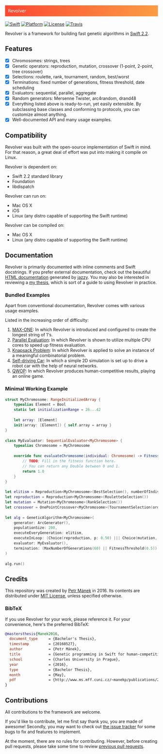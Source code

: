 ![image](Resources/header.png)

[![Swift][swift-badge]][swift-url]
[![Platform][platform-badge]][platform-url]
[![License][mit-badge]][mit-url]
[![Travis][travis-badge]][travis-url]

Revolver is a framework for building fast genetic algorithms in [Swift 2.2][swift-url].

## Features

- [x] Chromosomes: strings, trees
- [x] Genetic operators: reproduction, mutation, crossover (1-point, 2-point, tree crossover)
- [x] Selections: roulette, rank, tournament, random, best/worst
- [x] Terminations: fixed number of generations, fitness threshold, date scheduling
- [x] Evaluators: sequential, parallel, aggregate
- [x] Random generators: Mersenne Twister, arc4random, drand48
- [x] Everything listed above is ready-to-run, yet easily extensible. By subclassing base classes and conforming to protocols, you can customize almost anything.
- [x] Well-documented API and many usage examples.

## Compatibility
Revolver was built with the open-source implementation of Swift in mind. For that reason, a great deal of effort was put into making it compile on Linux.

Revolver is dependent on:

 - Swift 2.2 standard library
 - Foundation
 - libdispatch

Revolver can run on:

 - Mac OS X
 - iOS
 - Linux (any distro capable of supporting the Swift runtime)
 
Revolver can be compiled on:

 - Mac OS X
 - Linux (any distro capable of supporting the Swift runtime)


## Documentation
Revolver is primarily documented with inline comments and Swift docstrings. If you prefer external documentation, check out the beautiful [HTML documentation][html-doc] generated by [jazzy][jazzy]. You may also be interested in reviewing a [my thesis][thesis], which is sort of a guide to using Revolver in practice.

### Bundled Examples
Apart from conventional documentation, Revolver comes with various usage examples.

Listed in the increasing order of difficulty:

 1. [MAX-ONE][example-maxone]: In which Revolver is introduced and configured to create the longest string of 1's.
 2. [Parallel Evaluation][example-parallel]: In which Revolver is shown to utilize multiple CPU cores to speed up fitness evaluation.
 3. [Knapsack Problem][example-knapsack]: In which Revolver is applied to solve an instance of a meaningful combinatorial problem.
 4. [Self-driving Car][example-car]: In which a simple 2D simulation is set up to drive a robot car with the help of neural networks.
 5. [QWOP][example-qwop]: In which Revolver produces human-competitive results, playing an online game.

### Minimal Working Example

```swift
struct MyChromosome: RangeInitializedArray {
    typealias Element = Bool
    static let initializationRange = 26...42
    
    let array: [Element]    
    init(array: [Element]) { self.array = array }    
}

class MyEvaluator: SequentialEvaluator<MyChromosome> {
    typealias Chromosome = MyChromosome
    
    override func evaluateChromosome(individual: Chromosome) -> Fitness {
        // TODO: Fill in the fitness function here.
        // You can return any Double between 0 and 1.
        return 1.0 
    }    
}

let elitism = Reproduction<MyChromosome>(BestSelection(), numberOfIndividuals: 5)
let reproduction = Reproduction<MyChromosome>(RouletteSelection())
let mutation = Mutation<MyChromosome>(RankSelection())
let crossover = OnePointCrossover<MyChromosome>(TournamentSelection(order: 10))

let alg = GeneticAlgorithm<MyChromosome>(
    generator: ArcGenerator(),
    populationSize: 200,
    executeEveryGeneration: elitism,
    executeInLoop: (Choice(reproduction, p: 0.50) ||| Choice(mutation, p: 0.25) ||| Choice(crossover, p: 0.25)),
    evaluator: MyEvaluator(),
    termination: (MaxNumberOfGenerations(60) || FitnessThreshold(0.5))
)

alg.run()
```

## Credits
This repository was created by [Petr Mánek][petrmanek-url] in 2016. Its contents are distributed under [MIT License][mit-url], unless specified otherwise.

### BibTeX
If you use Revolver for your work, please reference it. For your convenience, here's the preferred BibTeX:

```bibtex
@mastersthesis{Manek2016,
  document_type     = {Bachelor's Thesis},
  timestamp         = {20160527},
  author            = {Petr Mánek},
  title             = {Genetic programming in Swift for human-competitive evolution},
  school            = {Charles University in Prague},
  year              = {2016},
  type              = {Bachelor Thesis},
  month             = {May},
  pdf               = {http://www.ms.mff.cuni.cz/~manekp/publications/20160527-bachelor-thesis.pdf}
}
```

## Contributions
All contributions to the framework are welcome.

If you'd like to contribute, let me first say thank you, you are made of awesome! Secondly, you may want to check out [the issue tracker][issue-tracker] for some bugs to fix and features to implement.

At the moment, there are no rules for contributing. However, before creating pull requests, please take some time to review [previous pull requests][pull-requests].


[swift-badge]: https://img.shields.io/badge/Swift-2.2-orange.svg?style=flat
[swift-url]: https://swift.org
[platform-badge]: https://img.shields.io/badge/Platforms-OS%20X%20--%20Linux-lightgray.svg?style=flat
[platform-url]: https://swift.org
[mit-badge]: https://img.shields.io/badge/License-MIT-blue.svg?style=flat
[mit-url]: https://tldrlegal.com/license/mit-license
[travis-badge]: https://travis-ci.org/petrmanek/Revolver.svg?branch=master
[travis-url]: https://travis-ci.org/petrmanek/Revolver

[petrmanek-url]: https://github.com/petrmanek
[pull-requests]: https://github.com/petrmanek/Revolver/pulls
[issue-tracker]: https://github.com/petrmanek/Revolver/issues

[jazzy]: https://github.com/realm/jazzy
[html-doc]: Revolver/Documentation
[thesis]: https://github.com/petrmanek/mff-bachelor-thesis

[example-maxone]: ExampleMaxOne
[example-knapsack]: ExampleKnapsack
[example-parallel]: ExampleParallel
[example-car]: ExampleCar
[example-qwop]: ExampleQwop
